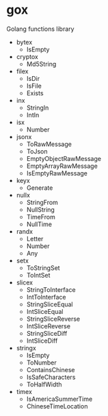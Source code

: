 gox
===

Golang functions library

- bytex
  - IsEmpty
- cryptox
  - Md5String
- filex
  - IsDir
  - IsFile
  - Exists
- inx
  - StringIn
  - IntIn
- isx
  - Number
- jsonx
    - ToRawMessage
    - ToJson
    - EmptyObjectRawMessage
    - EmptyArrayRawMessage
    - IsEmptyRawMessage
- keyx
    - Generate
- nullx
    - StringFrom
    - NullString
    - TimeFrom
    - NullTime
- randx
  - Letter
  - Number
  - Any
- setx
  - ToStringSet
  - ToIntSet
- slicex
  - StringToInterface
  - IntToInterface
  - StringSliceEqual
  - IntSliceEqual
  - StringSliceReverse
  - IntSliceReverse
  - StringSliceDiff
  - IntSliceDiff
- stringx
  - IsEmpty
  - ToNumber
  - ContainsChinese
  - IsSafeCharacters
  - ToHalfWidth
- timex
  - IsAmericaSummerTime
  - ChineseTimeLocation